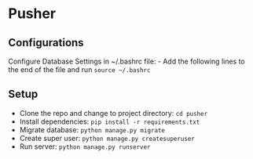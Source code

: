 # Pusher

## Configurations
Configure Database Settings in ~/.bashrc file:
    - Add the following lines to the end of the file and run `source ~/.bashrc`

## Setup
- Clone the repo and change to project directory: `cd pusher`
- Install dependencies: `pip install -r requirements.txt`
- Migrate database: `python manage.py migrate`
- Create super user: `python manage.py createsuperuser`
- Run server: `python manage.py runserver`
